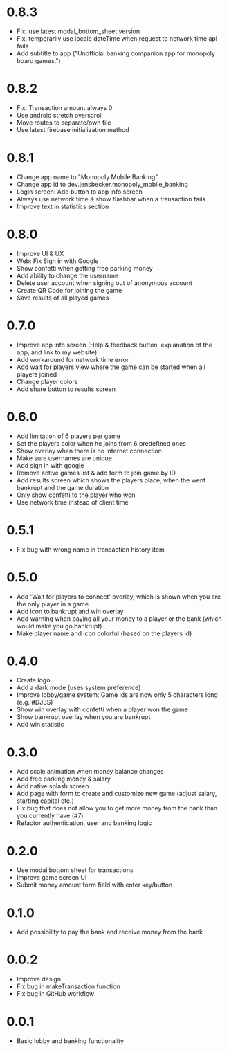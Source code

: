 # 0.8.3
- Fix: use latest modal_bottom_sheet version
- Fix: temporarily use locale dateTime when request to network time api fails
- Add subtitle to app ("Unofficial banking companion app for monopoly board games.")

# 0.8.2
- Fix: Transaction amount always 0
- Use android stretch overscroll
- Move routes to separate/own file
- Use latest firebase initialization method

# 0.8.1
- Change app name to "Monopoly Mobile Banking"
- Change app id to dev.jensbecker.monopoly_mobile_banking
- Login screen: Add button to app info screen
- Always use network time & show flashbar when a transaction fails
- Improve text in statistics section

# 0.8.0
- Improve UI & UX
- Web: Fix Sign in with Google
- Show confetti when getting free parking money
- Add ability to change the username
- Delete user account when signing out of anonymous account
- Create QR Code for joining the game
- Save results of all played games

# 0.7.0
- Improve app info screen (Help & feedback button, explanation of the app, and link to my website)
- Add workaround for network time error
- Add wait for players view where the game can be started when all players joined
- Change player colors
- Add share button to results screen

# 0.6.0
- Add limitation of 6 players per game
- Set the players color when he joins from 6 predefined ones
- Show overlay when there is no internet connection
- Make sure usernames are unique
- Add sign in with google
- Remove active games list & add form to join game by ID
- Add results screen which shows the players place, when the went bankrupt and the game duration
- Only show confetti to the player who won
- Use network time instead of client time

# 0.5.1
- Fix bug with wrong name in transaction history item

# 0.5.0
- Add 'Wait for players to connect' overlay, which is shown when you are the only player in a game
- Add icon to bankrupt and win overlay
- Add warning when paying all your money to a player or the bank (which would make you go bankrupt)
- Make player name and icon colorful (based on the players id)

# 0.4.0
- Create logo
- Add a dark mode (uses system preference)
- Improve lobby/game system: Game ids are now only 5 characters long (e.g. #DJ3S)
- Show win overlay with confetti when a player won the game
- Show bankrupt overlay when you are bankrupt
- Add win statistic

# 0.3.0
- Add scale animation when money balance changes
- Add free parking money & salary
- Add native splash screen
- Add page with form to create and customize new game (adjust salary, starting capital etc.)
- Fix bug that does not allow you to get more money from the bank than you currently have (#7)
- Refactor authentication, user and banking logic

# 0.2.0
- Use modal bottom sheet for transactions
- Improve game screen UI
- Submit money amount form field with enter key/button

# 0.1.0
- Add possibility to pay the bank and receive money from the bank

# 0.0.2
- Improve design
- Fix bug in makeTransaction function
- Fix bug in GitHub workflow

# 0.0.1
- Basic lobby and banking functionality
